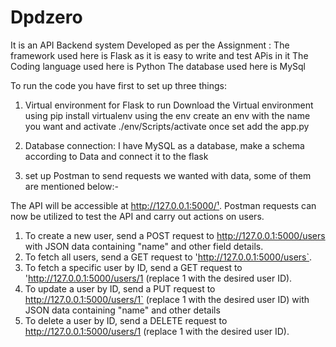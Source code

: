 # Dpdzero

It is an API Backend system Developed  as per the Assignment :
The framework used here is Flask as it is easy to write and test APis in it
The Coding language used here is Python
The database used here is MySql


To run the code you have first to set up three things:
1. Virtual environment for Flask to run
Download the Virtual environment using pip install virtualenv
using the env create an env with the name you want and activate ./env/Scripts/activate
once set add the app.py 

2. Database connection: I have MySQL as a database, make a schema according to Data and connect it to the flask

3. set up Postman to send requests we wanted with data, some of them are mentioned below:-

The API will be accessible at http://127.0.0.1:5000/¹. Postman requests can now be utilized to test the API and carry out actions on users.

1. To create a new user, send a POST request to http://127.0.0.1:5000/users with JSON
data containing "name" and other field details.
2. To fetch all users, send a GET request to 'http://127.0.0.1:5000/users`.
3. To fetch a specific user by ID, send a GET request to 'http://127.0.0.1:5000/users/1
(replace 1 with the desired user ID).
4. To update a user by ID, send a PUT request to http://127.0.0.1:5000/users/1` (replace
1 with the desired user ID) with JSON data containing "name" and other details
5. To delete a user by ID, send a DELETE request to http://127.0.0.1:5000/users/1
(replace 1 with the desired user ID).




